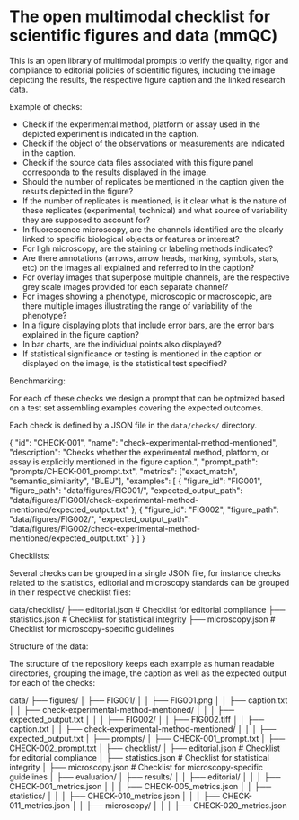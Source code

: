 The open multimodal checklist for scientific figures and data (mmQC)
===============================================================

This is an open library of multimodal prompts to verify the quality, rigor and compliance to editorial policies of scientific figures, including the image depicting the results, the respective figure caption and the linked research data. 

Example of checks:

- Check if the experimental method, platform or assay used in the depicted experiment is indicated in the caption.
- Check if the object of the observations or measurements are indicated in the caption.
- Check if the source data files associated with this figure panel corresponda to the results displayed in the image.
- Should the number of replicates be mentioned in the caption given the results depicted in the figure?
- If the number of replicates is mentioned, is it clear what is the nature of these replicates (experimental, technical) and what source of variability they are supposed to account for?
- In fluorescence microscopy, are the channels identified are the clearly linked to specific biological objects or features or interest?
- For ligh microscopy, are the staining or labeling methods indicated?
- Are there annotations (arrows, arrow heads, marking, symbols, stars, etc) on the images all explained and referred to in the caption?
- For overlay images that superpose multiple channels, are the respective grey scale images provided for each separate channel?
- For images showing a phenotype, microscopic or macroscopic, are there multiple images illustrating the range of variability of the phenotype?
- In a figure displaying plots that include error bars, are the error bars explained in the figure caption?
- In bar charts, are the individual points also displayed?
- If statistical significance or testing is mentioned in the caption or displayed on the image, is the statistical test specified?


Benchmarking:

For each of these checks we design a prompt that can be optmized based on a test set assembling examples covering the expected outcomes.

Each check is defined by a JSON file in the `data/checks/` directory.

{
  "id": "CHECK-001",
  "name": "check-experimental-method-mentioned",
  "description": "Checks whether the experimental method, platform, or assay is explicitly mentioned in the figure caption.",
  "prompt_path": "prompts/CHECK-001_prompt.txt",
  "metrics": ["exact_match", "semantic_similarity", "BLEU"],
  "examples": [
    {
      "figure_id": "FIG001",
      "figure_path": "data/figures/FIG001/",
      "expected_output_path": "data/figures/FIG001/check-experimental-method-mentioned/expected_output.txt"
    },
    {
      "figure_id": "FIG002",
      "figure_path": "data/figures/FIG002/",
      "expected_output_path": "data/figures/FIG002/check-experimental-method-mentioned/expected_output.txt"
    }
  ]
}

Checklists:

Several checks can be grouped in a single JSON file, for instance checks related to the statistics, editorial and microscopy standards can be grouped in their respective checklist files:

data/checklist/
  ├── editorial.json       # Checklist for editorial compliance
  ├── statistics.json      # Checklist for statistical integrity
  ├── microscopy.json      # Checklist for microscopy-specific guidelines

Structure of the data:

The structure of the repository keeps each example as human readable directories, grouping the image, the caption as well as the expected output for each of the checks:

data/
  ├── figures/
  │   ├── FIG001/
  │   │   ├── FIG001.png
  │   │   ├── caption.txt
  │   │   ├── check-experimental-method-mentioned/
  │   │   │   ├── expected_output.txt
  │   │
  │   ├── FIG002/
  │   │   ├── FIG002.tiff
  │   │   ├── caption.txt
  │   │   ├── check-experimental-method-mentioned/
  │   │   │   ├── expected_output.txt
  │
  ├── prompts/
  │   ├── CHECK-001_prompt.txt
  │   ├── CHECK-002_prompt.txt
  │
  ├── checklist/
  │   ├── editorial.json       # Checklist for editorial compliance
  │   ├── statistics.json      # Checklist for statistical integrity
  │   ├── microscopy.json      # Checklist for microscopy-specific guidelines
  │
  ├── evaluation/
  │   ├── results/
  │   │   ├── editorial/
  │   │   │   ├── CHECK-001_metrics.json
  │   │   │   ├── CHECK-005_metrics.json
  │   │   ├── statistics/
  │   │   │   ├── CHECK-010_metrics.json
  │   │   │   ├── CHECK-011_metrics.json
  │   │   ├── microscopy/
  │   │   │   ├── CHECK-020_metrics.json

